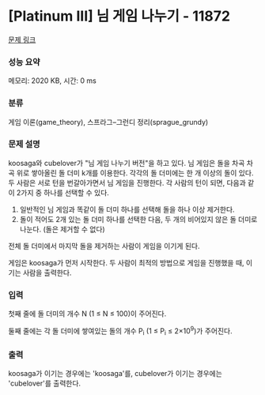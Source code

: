# [Platinum III] 님 게임 나누기 - 11872 

[문제 링크](https://www.acmicpc.net/problem/11872) 

### 성능 요약

메모리: 2020 KB, 시간: 0 ms

### 분류

게임 이론(game_theory), 스프라그–그런디 정리(sprague_grundy)

### 문제 설명

<p>koosaga와 cubelover가 "님 게임 나누기 버전"을 하고 있다. 님 게임은 돌을 차곡 차곡 위로 쌓아올린 돌 더미 k개를 이용한다. 각각의 돌 더미에는 한 개 이상의 돌이 있다. 두 사람은 서로 턴을 번갈아가면서 님 게임을 진행한다. 각 사람의 턴이 되면, 다음과 같이 2가지 중 하나를 선택할 수 있다.</p>

<ol>
	<li>일반적인 님 게임과 똑같이 돌 더미 하나를 선택해 돌을 하나 이상 제거한다.</li>
	<li>돌이 적어도 2개 있는 돌 더미 하나를 선택한 다음, 두 개의 비어있지 않은 돌 더미로 나눈다. (돌은 제거할 수 없다)</li>
</ol>

<p>전체 돌 더미에서 마지막 돌을 제거하는 사람이 게임을 이기게 된다. </p>

<p>게임은 koosaga가 먼저 시작한다. 두 사람이 최적의 방법으로 게임을 진행했을 때, 이기는 사람을 출력한다.</p>

### 입력 

 <p>첫째 줄에 돌 더미의 개수 N (1 ≤ N ≤ 100)이 주어진다.</p>

<p>둘째 줄에는 각 돌 더미에 쌓여있는 돌의 개수 P<sub>i</sub> (1 ≤ P<sub>i</sub> ≤ 2×10<sup>9</sup>)가 주어진다.</p>

### 출력 

 <p>koosaga가 이기는 경우에는 'koosaga'를, cubelover가 이기는 경우에는 'cubelover'를 출력한다.</p>

